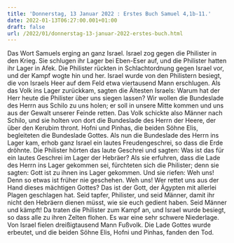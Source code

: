 ```yaml
---
title: 'Donnerstag, 13 Januar 2022 : Erstes Buch Samuel 4,1b-11.'
date: 2022-01-13T06:27:00.001+01:00
draft: false
url: /2022/01/donnerstag-13-januar-2022-erstes-buch.html
---
```


Das Wort Samuels erging an ganz Israel. Israel zog gegen die Philister in den Krieg. Sie schlugen ihr Lager bei Eben-Eser auf, und die Philister hatten ihr Lager in Afek. Die Philister rückten in Schlachtordnung gegen Israel vor, und der Kampf wogte hin und her. Israel wurde von den Philistern besiegt, die von Israels Heer auf dem Feld etwa viertausend Mann erschlugen. Als das Volk ins Lager zurückkam, sagten die Ältesten Israels: Warum hat der Herr heute die Philister über uns siegen lassen? Wir wollen die Bundeslade des Herrn aus Schilo zu uns holen; er soll in unsere Mitte kommen und uns aus der Gewalt unserer Feinde retten. Das Volk schickte also Männer nach Schilo, und sie holten von dort die Bundeslade des Herrn der Heere, der über den Kerubim thront. Hofni und Pinhas, die beiden Söhne Elis, begleiteten die Bundeslade Gottes. Als nun die Bundeslade des Herrn ins Lager kam, erhob ganz Israel ein lautes Freudengeschrei, so dass die Erde dröhnte. Die Philister hörten das laute Geschrei und sagten: Was ist das für ein lautes Geschrei im Lager der Hebräer? Als sie erfuhren, dass die Lade des Herrn ins Lager gekommen sei, fürchteten sich die Philister; denn sie sagten: Gott ist zu ihnen ins Lager gekommen. Und sie riefen: Weh uns! Denn so etwas ist früher nie geschehen. Weh uns! Wer rettet uns aus der Hand dieses mächtigen Gottes? Das ist der Gott, der Ägypten mit allerlei Plagen geschlagen hat. Seid tapfer, Philister, und seid Männer, damit ihr nicht den Hebräern dienen müsst, wie sie euch gedient haben. Seid Männer und kämpft! Da traten die Philister zum Kampf an, und Israel wurde besiegt, so dass alle zu ihren Zelten flohen. Es war eine sehr schwere Niederlage. Von Israel fielen dreißigtausend Mann Fußvolk. Die Lade Gottes wurde erbeutet, und die beiden Söhne Elis, Hofni und Pinhas, fanden den Tod.